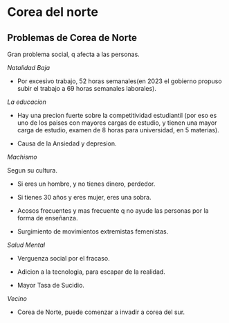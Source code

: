 # Corea del norte

## Problemas de Corea de Norte

Gran problema social, q afecta a las personas.

*Natalidad Baja*

* Por excesivo trabajo, 52 horas semanales(en 2023 el gobierno propuso 
subir el trabajo a 69 horas semanales laborales).

*La educacion*

* Hay una precion fuerte sobre la competitividad estudiantil (por eso 
es uno de los paises con mayores cargas de estudio, y tienen una mayor 
carga de estudio, examen de 8 horas para universidad, en 5 materias).

* Causa de la Ansiedad y depresion.

*Machismo*

Segun su cultura.

* Si eres un hombre, y no tienes dinero, perdedor.

* Si tienes 30 años y eres mujer, eres una sobra.

* Acosos frecuentes y mas frecuente q no ayude las personas por la 
forma de enseñanza.

* Surgimiento de movimientos extremistas femenistas.

*Salud Mental*

* Verguenza social por el fracaso.

* Adicion a la tecnologia, para escapar de la realidad.

* Mayor Tasa de Sucidio.

*Vecino*

* Corea de Norte, puede comenzar a invadir a corea del sur.
